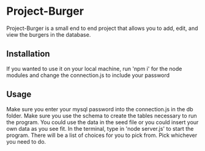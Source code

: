 # Project-Burger

Project-Burger is a small end to end project that allows you to add, edit, and view the burgers in the database.

## Installation

If you wanted to use it on your local machine, run 'npm i' for the node modules and change the connection.js to include your password

## Usage

Make sure you enter your mysql password into the connection.js in the db folder. Make sure you use the schema to create the tables necessary to run the program. You could use the data in the seed file or you could insert your own data as you see fit. In the terminal, type in 'node server.js' to start the program. There will be a list of choices for you to pick from. Pick whichever you need to do.
